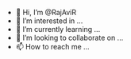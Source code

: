 - 👋 Hi, I’m @RajAviR
- 👀 I’m interested in ...
- 🌱 I’m currently learning ...
- 💞️ I’m looking to collaborate on ...
- 📫 How to reach me ...

<!---
RajAviR/RajAviR is a ✨ special ✨ repository because its `README.md` (this file) appears on your GitHub profile.
You can click the Preview link to take a look at your changes.
--->
